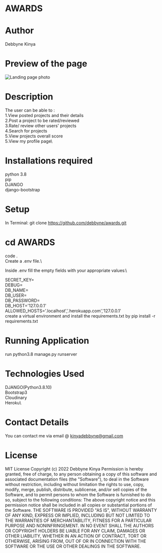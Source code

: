 # AWARDS

# Author
Debbyne Kinya

# Preview of the page
![Landing page photo](https://github.com/debbyne/insta-clone/blob/master/media/images/Screenshot%20from%202022-04-06%2001-46-10.png)

# Description
The user can be able to :\
1.View posted projects and their details\
2.Post a project to be rated/reviewed\
3.Rate/ review other users' projects\
4.Search for projects \
5.View projects overall score\
5.View my profile page\

# Installations required
python 3.8\
pip\
DJANGO\
django-bootstrap


# Setup
In Terminal:
git clone  https://github.com/debbyne/awards.git

  # cd AWARDS
 code .\
Create a .env file.\

Inside .env  fill the empty fields with your appropriate values:\

SECRET_KEY=\
DEBUG=\
DB_NAME=\
DB_USER=\
DB_PASSWORD=\
DB_HOST='127.0.0.1'\
ALLOWED_HOSTS='.localhost','.herokuapp.com','127.0.0.1'\
create a virtual environment and install the requirements.txt by pip install -r requirements.txt
# Running Application

run python3.8 manage.py runserver
# Technologies Used
DJANGO(Python3.8.10)\
Bootstrap3\
Cloudinary\
Heroku\

# Contact Details
You can contact me via email @ kinyadebbyne@gmail.com

# License
MIT License Copyright (c) 2022 Debbyne Kinya Permission is hereby granted, free of charge, to any person obtaining a copy of this software and associated documentation files (the "Software"), to deal in the Software without restriction, including without limitation the rights to use, copy, modify, merge, publish, distribute, sublicense, and/or sell copies of the Software, and to permit persons to whom the Software is furnished to do so, subject to the following conditions: The above copyright notice and this permission notice shall be included in all copies or substantial portions of the Software. THE SOFTWARE IS PROVIDED "AS IS", WITHOUT WARRANTY OF ANY KIND, EXPRESS OR IMPLIED, INCLUDING BUT NOT LIMITED TO THE WARRANTIES OF MERCHANTABILITY, FITNESS FOR A PARTICULAR PURPOSE AND NONINFRINGEMENT. IN NO EVENT SHALL THE AUTHORS OR COPYRIGHT HOLDERS BE LIABLE FOR ANY CLAIM, DAMAGES OR OTHER LIABILITY, WHETHER IN AN ACTION OF CONTRACT, TORT OR OTHERWISE, ARISING FROM, OUT OF OR IN CONNECTION WITH THE SOFTWARE OR THE USE OR OTHER DEALINGS IN THE SOFTWARE.